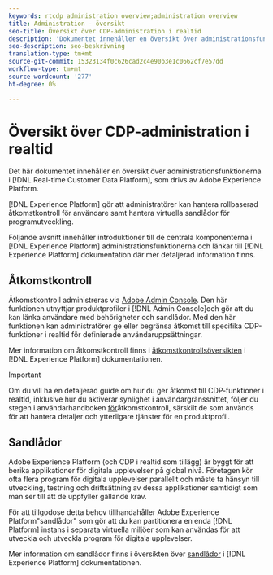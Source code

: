 ```yaml
---
keywords: rtcdp administration overview;administration overview
title: Administration - översikt
seo-title: Översikt över CDP-administration i realtid
description: 'Dokumentet innehåller en översikt över administrationsfunktionerna i kunddataplattformen i realtid med Adobe Experience Platform. '
seo-description: seo-beskrivning
translation-type: tm+mt
source-git-commit: 15323134f0c626cad2c4e90b3e1c0662cf7e57dd
workflow-type: tm+mt
source-wordcount: '277'
ht-degree: 0%

---
```



# Översikt över CDP-administration i realtid

Det här dokumentet innehåller en översikt över administrationsfunktionerna i [!DNL Real-time Customer Data Platform], som drivs av Adobe Experience Platform.

[!DNL Experience Platform] gör att administratörer kan hantera rollbaserad åtkomstkontroll för användare samt hantera virtuella sandlådor för programutveckling.

Följande avsnitt innehåller introduktioner till de centrala komponenterna i [!DNL Experience Platform] administrationsfunktionerna och länkar till [!DNL Experience Platform] dokumentation där mer detaljerad information finns.

## Åtkomstkontroll

Åtkomstkontroll administreras via [Adobe Admin Console](http://adminconsole.adobe.com). Den här funktionen utnyttjar produktprofiler i [!DNL Admin Console]och gör att du kan länka användare med behörigheter och sandlådor. Med den här funktionen kan administratörer ge eller begränsa åtkomst till specifika CDP-funktioner i realtid för definierade användaruppsättningar.

Mer information om åtkomstkontroll finns i [åtkomstkontrollsöversikten](../../access-control/home.md) i [!DNL Experience Platform] dokumentationen.

>[!IMPORTANT]
>Om du vill ha en detaljerad guide om hur du ger åtkomst till CDP-funktioner i realtid, inklusive hur du aktiverar synlighet i användargränssnittet, följer du stegen i användarhandboken [för](../../access-control/ui/overview.md)åtkomstkontroll, särskilt de som används för att hantera detaljer och ytterligare tjänster för en produktprofil.

## Sandlådor

Adobe Experience Platform (och CDP i realtid som tillägg) är byggt för att berika applikationer för digitala upplevelser på global nivå. Företagen kör ofta flera program för digitala upplevelser parallellt och måste ta hänsyn till utveckling, testning och driftsättning av dessa applikationer samtidigt som man ser till att de uppfyller gällande krav.

För att tillgodose detta behov tillhandahåller Adobe Experience Platform&quot;sandlådor&quot; som gör att du kan partitionera en enda [!DNL Platform] instans i separata virtuella miljöer som kan användas för att utveckla och utveckla program för digitala upplevelser.

Mer information om sandlådor finns i översikten över [sandlådor](../../sandboxes/home.md) i [!DNL Experience Platform] dokumentationen.
